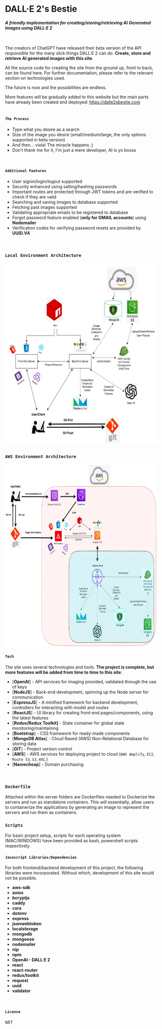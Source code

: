 # DALL·E 2's Bestie
#### _A friendly implementation for creating/storing/retrieving AI Generated Images using DALL·E 2_

<br>

The creators of ChatGPT have released their beta version of the API responsible for the many slick things DALL·E 2 can do. **Create, store and retrieve AI generated images with this site**. 

All the source code for creating the site from the ground up, front to back, can be found here. For further documentation, please refer to the relevant section on technologies used.

The future is now and the possibilities are endless.

More features will be gradually added to this website but the main parts have already been created and deployed: https://dalle2sbestie.com
<br>
<br>


#### `The Process`
- Type what you desire as a search
- Size of the image you desire (small/medium/large, the only options supported in beta version)
- And then... viola! The miracle happens ;)
- Don't thank me for it, I'm just a mere developer, AI is yo bosss
<br>

#### `Additional Features`

- User signin/login/logout supported
- Security enhanced using salting/hashing passwords
- Important routes are protected through JWT tokens and are verified to check if they are valid
- Searching and saving images to database supported
- Fetching past images supported
- Validating appropriate emails to be registered to database
- Forgot password feature enabled (**only for GMAIL accounts**) using **Nodemailer**
- Verification codes for verifying password resets are provided by **UUID.V4**
<br>


### `Local Environment Architecture`
<img src="architecture_charts/localdevdiagram.png" alt="LOCAL DEV DIAGRAM" style="height: 600px; width:1000px;"/>
<br>


### `AWS Environment Architecture`
<img src="architecture_charts/awsdiagram.png" alt="AWS DIAGRAM" style="height: 600px; width:1000px;"/>
<br>


#### `Tech`

The site uses several technologies and tools. **The project is complete, but more features will be added from time to time to this site**:

- [**OpenAI**] - API services for imaging provided, validated through the use of keys
- [**NodeJS**] - Back-end development, spinning up the Node server for communication
- [**ExpressJS**] - A minified framework for backend development, controllers for interacting with model and routes
- [**ReactJS**] - UI library for creating front-end pages/components, using the latest features
- [**Redux/Redux Toolkit]** - State container for global state monitoring/maintaining
- [**Bootstrap**] - CSS framework for ready-made components
- [**MongoDB Atlas**] - Cloud Based (AWS) Non-Relational Database for storing data
- [**GIT**] - Project version control
- [**AWS**] - AWS services for deploying project to cloud (`AWS Amplify`, `EC2`, `Route 53`, `S3`, etc.)
- [**Namecheap**] - Domain purchasing
<br>

### `Dockerfile`
Attached within the server folders are Dockerfiles needed to Dockerize the servers and run as standalone containers. This will essentially, allow users to containerize the applications by generating an image to represent the servers and run them as containers.
<br />

### `Scripts`
For basic project setup, scripts for each operating system (MAC/WINDOWS) have been provided as bash, powershell scripts respectively.
<br />

#### `Javascript Libraries/Dependencies`
For both frontend/backend development of this project, the following libraries were incorporated. Without which, development of this site would not be possible.

- **aws-sdk**
- **axios**
- **bcryptjs**
- **caddy**
- **cors**
- **dotenv**
- **express**
- **jsonwebtoken**
- **localstorage**
- **mongodb**
- **mongoose**
- **nodemailer**
- **nip**
- **npm**
- **OpenAI - DALL·E 2**
- **react**
- **react-router**
- **redux/toolkit**
- **request**
- **uuid**
- **validator**
<br>

#### `License`

MIT
